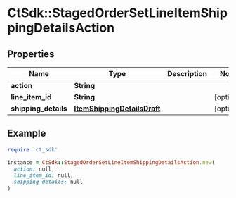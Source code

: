 # CtSdk::StagedOrderSetLineItemShippingDetailsAction

## Properties

| Name | Type | Description | Notes |
| ---- | ---- | ----------- | ----- |
| **action** | **String** |  |  |
| **line_item_id** | **String** |  | [optional] |
| **shipping_details** | [**ItemShippingDetailsDraft**](ItemShippingDetailsDraft.md) |  | [optional] |

## Example

```ruby
require 'ct_sdk'

instance = CtSdk::StagedOrderSetLineItemShippingDetailsAction.new(
  action: null,
  line_item_id: null,
  shipping_details: null
)
```

